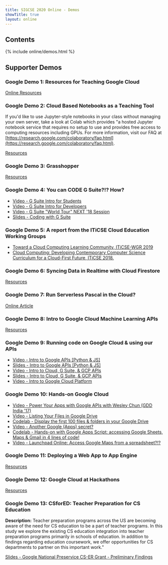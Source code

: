 ```yaml
---
title: SIGCSE 2020 Online - Demos
showTitle: true
layout: online
---
```


## Contents

{% include online/demos.html %}

## Supporter Demos

### Google Demo 1: Resources for Teaching Google Cloud

[Online Resources](https://bit.ly/gcoSIGCSEdemo1)

### Google Demo 2: Cloud Based Notebooks as a Teaching Tool

If you'd like to use Jupyter-style notebooks in your class without managing your own server, take a look at Colab which provides "a hosted Jupyter notebook service that requires no setup to use and provides free access to computing resources including GPUs. For more information, visit our FAQ at [https://research.google.com/colaboratory/faq.html](https://research.google.com/colaboratory/faq.html).

[Resources](https://bit.ly/gcoSIGCSEdemo2)

### Google Demo 3: Grasshopper

[Resources](https://bit.ly/gcoSIGCSE20demo3)

### Google Demo 4: You can CODE G Suite?!? How?

 * [Video - G Suite Intro for Students](https://bit.ly/gcoSIGCSEdemo4a)
 * [Video - G Suite Intro for Developers](https://bit.ly/gcoSIGCSEdemo4b)
 * [Video - G Suite "World Tour" NEXT '18 Session](https://bit.ly/gcoSIGCSEdemo4c)
 * [Slides - Coding with G Suite](https://bit.ly/gcoSIGCSEdemo4d)

### Google Demo 5: A report from the ITiCSE Cloud Education Working Groups
 
 * [Toward a Cloud Computing Learning Community, ITiCSE-WGR 2019](https://bit.ly/gcoSIGCSEdemo5a)
 * [Cloud Computing: Developing Contemporary Computer Science Curriculum for a Cloud-First Future, ITiCSE 2018.](https://bit.ly/gcoSIGCSEdemo5b)

### Google Demo 6: Syncing Data in Realtime with Cloud Firestore

[Resources](https://bit.ly/gcoSIGCSE20demo6)

### Google Demo 7: Run Serverless Pascal in the Cloud?

[Online Article](https://bit.ly/gcoSIGCSEdemo7)

### Google Demo 8: Intro to Google Cloud Machine Learning APIs

[Resources](https://bit.ly/gcoSIGCSE20demo8)

### Google Demo 9: Running code on Google Cloud & using our APIs

 * [Video - Intro to Google APIs [Python & JS]](https://bit.ly/gcoSIGCSEdemo9a)
 * [Slides - Intro to Google APIs [Python & JS]](https://bit.ly/gcoSIGCSEdemo9e)
 * [Video - Intro to Cloud, G Suite, & GCP APIs](https://bit.ly/gcoSIGCSEdemo9b)
 * [Slides - Intro to Cloud, G Suite, & GCP APIs](https://bit.ly/gcoSIGCSEdemo9d)
 * [Video - Intro to Google Cloud Platform](https://bit.ly/gcoSIGCSEdemo9c)
 
### Google Demo 10: Hands-on Google Cloud

 * [Video - Power Your Apps with Google APIs with Wesley Chun (GDD India '17)](https://bit.ly/gcoSIGCSEdemo10a)
 * [Video - Listing Your Files in Google Drive](https://bit.ly/gcoSIGCSEdemo10c)
 * [Codelab - Display the first 100 files & folders in your Google Drive](https://bit.ly/gcoSIGCSEdemo10b)
 * [Video - Another Google (Apps) secret?](https://bit.ly/gcoSIGCSEdemo10e)
 * [Codelab - Hands-on with Google Apps Script: accessing Google Sheets, Maps & Gmail in 4 lines of code!](https://bit.ly/gcoSIGCSEdemo10d)
 * [Video - Launchpad Online: Access Google Maps from a spreadsheet?!?](https://bit.ly/gcoSIGCSEdemo10f)

### Google Demo 11: Deploying a Web App to App Engine

[Resources](https://bit.ly/gcoSIGCSE20demo11)

### Google Demo 12: Google Cloud at Hackathons

[Resources](https://bit.ly/gcoSIGCSE20demo12)

### Google Demo 13: CSforED: Teacher Preparation for CS Education

**Description:** Teacher preparation programs across the US are becoming aware of the need for CS education to be a part of teacher programs. In this study we explore the existing CS education integration into teacher preparation programs primarily in schools of education. In addition to findings regarding education coursework, we offer opportunities for CS departments to partner on this important work."

[Slides - Google National Preservice CS-ER Grant - Preliminary Findings](https://bit.ly/gcoSIGCSEdemo13a)